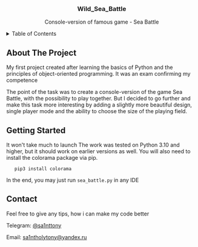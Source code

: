 <!-- PROJECT LOGO -->
<br />
<div align="center">
  <h3 align="center">Wild_Sea_Battle</h3>

  <p align="center">
    Console-version of famous game - Sea Battle
  </p>
</div>



<!-- TABLE OF CONTENTS -->
<details>
  <summary>Table of Contents</summary>
  <ol>
    <li>
      <a href="#about-the-project">About The Project</a>
    </li>
    <li>
      <a href="#getting-started">Getting Started</a>
    </li>
    <li><a href="#contact">Contact</a></li>
  </ol>
</details>



<!-- ABOUT THE PROJECT -->
## About The Project

My first project created after learning the basics of Python and the principles of object-oriented programming.
It was an exam confirming my competence

The point of the task was to create a console-version of the game Sea Battle, with the possibility to play together.
But I decided to go further and make this task more interesting by adding a slightly more beautiful design, 
single player mode and the ability to choose the size of the playing field.


<!-- GETTING STARTED -->
## Getting Started

It won't take much to launch
The work was tested on Python 3.10 and higher, but it should work on earlier versions as well.
You will also need to install the colorama package via pip.
```shh
   pip3 install colorama
```
In the end, you may just run `sea_battle.py` in any IDE 


<!-- CONTACT -->
## Contact

Feel free to give any tips, how i can make my code better

Telegram: [@sa1nttony](https://t.me/sa1nttony)

Email: [sa1ntholytony@yandex.ru](mailto:sa1ntholytony@yandex.ru)
